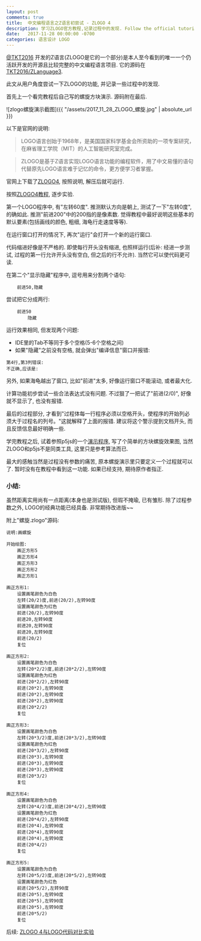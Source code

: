 ```yaml
---
layout: post
comments: true
title:  中文编程语言之Z语言初尝试 - ZLOGO 4
description: 学习ZLOGO官方教程,记录过程中的发现. Follow the official tutorial of ZLOGO programming language, and share the findings during the way.
date:   2017-11-28 00:00:00 -0700
categories: 语言设计 LOGO
---
```


[@TKT2016](https://www.zhihu.com/people/tkt2016/activities) 开发的Z语言(ZLOGO是它的一个部分)是本人至今看到的唯一一个仍活跃开发的开源且比较完整的中文编程语言项目. 它的源码在[TKT2016/ZLanguage3](https://github.com/TKT2016/ZLanguage3).

此文从用户角度尝试一下ZLOGO的功能, 并记录一些过程中的发现.

首先上一个看完教程后自己写的螺旋方块演示. 源码附在最后.


![zlogo螺旋演示截图]({{ "/assets/2017_11_28_ZLOGO_螺旋.jpg" | absolute_url }})

以下是官网的说明:

> LOGO语言创始于1968年，是美国国家科学基金会所资助的一项专案研究，在麻省理工学院（MIT）的人工智能研究室完成。

> ZLOGO是基于Z语言实现LOGO语言功能的编程软件，用了中文易懂的语句代替原先LOGO语言难于记忆的命令，更方便学习者掌握。

官网上下载了[ZLOGO4](http://www.zyuyan.org/download.php), 按照说明, 解压后就可运行.

按照[ZLOGO4教程](http://www.zyuyan.org/zlogo4/index.php), 逐步实验.

第一个LOGO程序中, 有"左转60度". 推测默认方向是朝上, 测试了一下"左转0度", 的确如此. 推测"前进200"中的200指的是像素数. 觉得教程中最好说明这些基本的默认要素(包括画线的颜色, 粗细, 海龟行走速度等等).

在运行窗口打开的情况下, 再次"运行"会打开一个新的运行窗口.

代码缩进好像是不严格的. 即使每行开头没有缩进, 也照样运行(后补: 经进一步测试, 过程的第一行允许开头没有空白, 但之后的行不允许). 当然它可以使代码更可读.

在第二个"显示隐藏"程序中, 逗号用来分割两个语句:
```
	前进50,隐藏
```
尝试把它分成两行:
```
	前进50
        隐藏
```
运行效果相同, 但发现两个问题:

- IDE里的Tab不等同于多个空格(5-6个空格之间)
- 如果"隐藏"之前没有空格, 就会弹出"编译信息"窗口并报错:
```
第4行,第3列错误:
不正确,应该是:
```
另外, 如果海龟越出了窗口, 比如"前进"太多, 好像运行窗口不能滚动, 或者最大化.

计算功能初步尝试一些合法表达式没有问题. 不过狠了一把试了"前进(2/0)", 好像就不显示了, 也没有报错.

最后的过程部分, 才看到"过程体每一行程序必须以空格开头，使程序的开始列必须大于过程名的列号。"这就解释了上面的报错. 建议将这个警示提到文档开头, 而且反馈信息最好明确一些.

学完教程之后, 试着参照p5js的一个[演示程序](https://github.com/program-in-chinese/p5js_in_chinese/blob/master/%E8%9E%BA%E6%97%8B/%E6%BC%94%E7%A4%BA.js), 写了个简单的方块螺旋效果图, 当然ZLOGO和p5js不是同类工具, 这里只是参考算法而已.

最大的感触当然是过程没有参数的痛苦, 原本螺旋演示里只要定义一个过程就可以了. 暂时没有在教程中看到这一功能. 如果已经支持, 期待原作者指正.
### 小结:

虽然距离实用尚有一点距离(本身也是测试版), 但瑕不掩瑜, 已有雏形. 除了过程参数之外, LOGO的经典功能已经具备. 非常期待改进版~~


附上"螺旋.zlogo"源码:
```logo
说明:画螺旋

开始绘图:
	画正方形5
	画正方形4
	画正方形3
	画正方形2
	画正方形1

画正方形1:
	设置画笔颜色为白色
	左转(20/2)度,前进(20/2),左转90度
	设置画笔颜色为红色
	前进(20/2),左转90度
	前进20,左转90度
	前进20,左转90度
	前进20,左转90度
	前进(20/2)
	复位

画正方形2:
	设置画笔颜色为白色
	左转(20*2/2)度,前进(20*2/2),左转90度
	设置画笔颜色为红色
	前进(20*2/2),左转90度
	前进(20*2),左转90度
	前进(20*2),左转90度
	前进(20*2),左转90度
	前进(20*2/2)
	复位

画正方形3:
	设置画笔颜色为白色
	左转(20*3/2)度,前进(20*3/2),左转90度
	设置画笔颜色为红色
	前进(20*3/2),左转90度
	前进(20*3),左转90度
	前进(20*3),左转90度
	前进(20*3),左转90度
	前进(20*3/2)
	复位

画正方形4:
	设置画笔颜色为白色
	左转(20*4/2)度,前进(20*4/2),左转90度
	设置画笔颜色为红色
	前进(20*4/2),左转90度
	前进(20*4),左转90度
	前进(20*4),左转90度
	前进(20*4),左转90度
	前进(20*4/2)
	复位

画正方形5:
	设置画笔颜色为白色
	左转(20*5/2)度,前进(20*5/2),左转90度
	设置画笔颜色为红色
	前进(20*5/2),左转90度
	前进(20*5),左转90度
	前进(20*5),左转90度
	前进(20*5),左转90度
	前进(20*5/2)
	复位
```

后续: [ZLOGO 4与LOGO代码对比实验](https://zhuanlan.zhihu.com/p/31620122)
